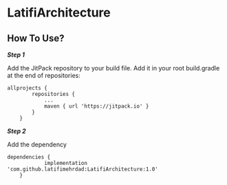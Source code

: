 # LatifiArchitecture


## How To Use?


***Step 1***

Add the JitPack repository to your build file. 
Add it in your root build.gradle at the end of repositories:

```
allprojects {
		repositories {
			...
			maven { url 'https://jitpack.io' }
		}
	}
```

***Step 2***

Add the dependency

```
dependencies {
	        implementation 'com.github.latifimehrdad:LatifiArchitecture:1.0'
	}
```
